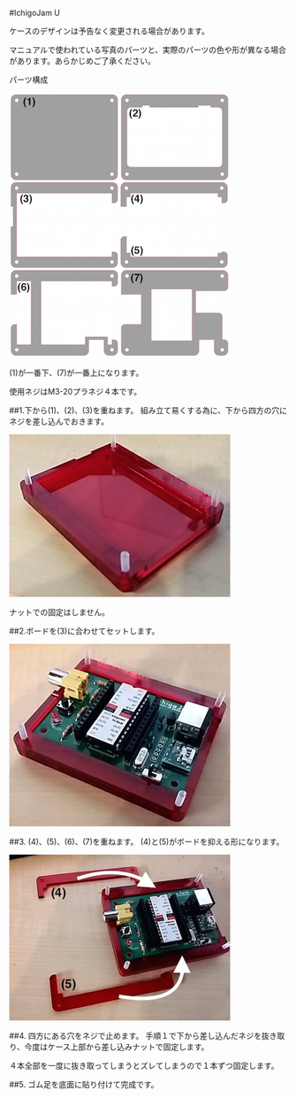 #IchigoJam U

ケースのデザインは予告なく変更される場合があります。

マニュアルで使われている写真のパーツと、実際のパーツの色や形が異なる場合があります。あらかじめご了承ください。

パーツ構成

![](/img/1100_case/manual/ichigojam_00.jpg)

(1)が一番下、(7)が一番上になります。

使用ネジはM3-20プラネジ４本です。

##1.下から(1)、(2)、(3)を重ねます。
組み立て易くする為に、下から四方の穴にネジを差し込んでおきます。

![](/img/1100_case/manual/ichigojam_01.jpg)

ナットでの固定はしません。

##2.ボードを(3)に合わせてセットします。

![](/img/1100_case/manual/ichigojam_02.jpg)

##3.  (4)、(5)、(6)、(7)を重ねます。
(4)と(5)がボードを抑える形になります。

![](/img/1100_case/manual/ichigojam_03.jpg)

##4.  四方にある穴をネジで止めます。
手順１で下から差し込んだネジを抜き取り、今度はケース上部から差し込みナットで固定します。

４本全部を一度に抜き取ってしまうとズレてしまうので１本ずつ固定します。

##5.  ゴム足を底面に貼り付けて完成です。